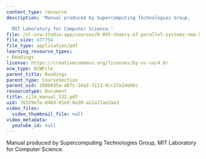 ```yaml
---
content_type: resource
description: 'Manual produced by Supercomputing Technologies Group,

  MIT Laboratory for Computer Science.'
file: /ol-ocw-studio-app/courses/6-895-theory-of-parallel-systems-sma-5509-fall-2003/76329e7ed4b901ed6e20a11a17ae2ae3_cilk_manual_532.pdf
file_size: 477754
file_type: application/pdf
learning_resource_types:
- Readings
license: https://creativecommons.org/licenses/by-nc-sa/4.0/
ocw_type: OCWFile
parent_title: Readings
parent_type: CourseSection
parent_uid: 168b835a-d6fc-24a3-3113-0cc27e24ebbc
resourcetype: Document
title: cilk_manual_532.pdf
uid: 76329e7e-d4b9-01ed-6e20-a11a17ae2ae3
video_files:
  video_thumbnail_file: null
video_metadata:
  youtube_id: null
---
```

Manual produced by Supercomputing Technologies Group,
MIT Laboratory for Computer Science.